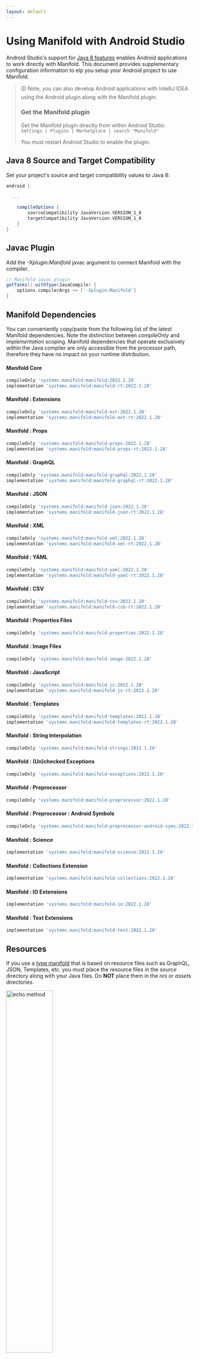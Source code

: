 ```yaml
---
layout: default
---
```


# Using Manifold with Android Studio

Android Studio's support for [Java 8 features](https://developer.android.com/studio/write/java8-support.html) enables
Android applications to work directly with Manifold. This document provides supplementary configuration information to
elp you setup your Android project to use Manifold.

>🛈 Note, you can also develop Android applications with IntelliJ IDEA using the Android plugin along with the Manifold
>plugin. 
>
>### Get the Manifold plugin
>Get the Manifold plugin directly from within Android Studio:
><br>
>`Settings | Plugins | Marketplace | search "Manifold"`
><br>
> 
>You must restart Android Studio to enable the plugin. 
 
## Java 8 Source and Target Compatibility 
Set your project's source and target compatibility values to Java 8:

```groovy
android {

  ...

    compileOptions {
        sourceCompatibility JavaVersion.VERSION_1_8
        targetCompatibility JavaVersion.VERSION_1_8
    }
}
```

## Javac Plugin
Add the *-Xplugin:Manifold* javac argument to connect Manifold with the compiler.

```groovy
// Manifold Javac plugin
getTasks().withType(JavaCompile) {
    options.compilerArgs += ['-Xplugin:Manifold']
}
```    

## Manifold Dependencies
You can conveniently copy/paste from the following list of the latest Manifold dependencies. Note the distinction
between *compileOnly* and *implementation* scoping. Manifold dependencies that operate exclusively within the
Java compiler are only accessible from the processor path, therefore they have no impact on your runtime distribution.

#### Manifold Core
```groovy
compileOnly 'systems.manifold:manifold:2022.1.28'
implementation 'systems.manifold:manifold-rt:2022.1.28'
```
#### Manifold : Extensions
```groovy
compileOnly 'systems.manifold:manifold-ext:2022.1.28'
implementation 'systems.manifold:manifold-ext-rt:2022.1.28'
```
#### Manifold : Props
```groovy
compileOnly 'systems.manifold:manifold-props:2022.1.28'
implementation 'systems.manifold:manifold-props-rt:2022.1.28'
```
#### Manifold : GraphQL
```groovy
compileOnly 'systems.manifold:manifold-graphql:2022.1.28'
implementation 'systems.manifold:manifold-graphql-rt:2022.1.28'
```
#### Manifold : JSON
```groovy
compileOnly 'systems.manifold:manifold-json:2022.1.28'
implementation 'systems.manifold:manifold-json-rt:2022.1.28'
```
#### Manifold : XML
```groovy
compileOnly 'systems.manifold:manifold-xml:2022.1.28'
implementation 'systems.manifold:manifold-xml-rt:2022.1.28'
```
#### Manifold : YAML
```groovy
compileOnly 'systems.manifold:manifold-yaml:2022.1.28'
implementation 'systems.manifold:manifold-yaml-rt:2022.1.28'
```
#### Manifold : CSV
```groovy
compileOnly 'systems.manifold:manifold-csv:2022.1.28'
implementation 'systems.manifold:manifold-csb-rt:2022.1.28'
```
#### Manifold : Properties Files
```groovy
compileOnly 'systems.manifold:manifold-properties:2022.1.28'
```
#### Manifold : Image Files
```groovy
compileOnly 'systems.manifold:manifold-image:2022.1.28'
```
#### Manifold : JavaScript
```groovy
compileOnly 'systems.manifold:manifold-js:2022.1.28'
implementation 'systems.manifold:manifold-js-rt:2022.1.28'
```
#### Manifold : Templates
```groovy
compileOnly 'systems.manifold:manifold-templates:2022.1.28'
implementation 'systems.manifold:manifold-templates-rt:2022.1.28'
```
#### Manifold : String Interpolation
```groovy
compileOnly 'systems.manifold:manifold-strings:2022.1.28'
```
#### Manifold : (Un)checked Exceptions
```groovy
compileOnly 'systems.manifold:manifold-exceptions:2022.1.28'
```
#### Manifold : Preprocessor
```groovy
compileOnly 'systems.manifold:manifold-preprocessor:2022.1.28'
```
#### Manifold : Preprocessor : Android Symbols
```groovy
compileOnly 'systems.manifold:manifold-preprocessor-android-syms:2022.1.28'
```
#### Manifold : Science
```groovy
implementation 'systems.manifold:manifold-science:2022.1.28'
```
#### Manifold : Collections Extension
```groovy
implementation 'systems.manifold:manifold-collections:2022.1.28'
```
#### Manifold : IO Extensions
```groovy
implementation 'systems.manifold:manifold-io:2022.1.28'
```
#### Manifold : Text Extensions
```groovy
implementation 'systems.manifold:manifold-text:2022.1.28'
```

## Resources

If you use a [type manifold](https://github.com/manifold-systems/manifold/tree/master/manifold-core-parent/manifold#the-big-picture)
that is based on resource files such as GraphQL, JSON, Templates, etc. you must place the resource files in the 
*source* directory along with your Java files.  Do **NOT** place them in the *res* or *assets* directories.
 
<p><img src="http://manifold.systems/images/android_resources.png" alt="echo method" width="50%" height="50%"/></p> 

## Preprocessor and build variant symbols

If you use the [preprocessor](https://github.com/manifold-systems/manifold/tree/master/manifold-deps-parent/manifold-preprocessor),
you can directly reference Android build variant symbols with the [manifold-preprocessor-android-syms](https://github.com/manifold-systems/manifold/tree/master/manifold-deps-parent/manifold-preprocessor-android-syms)
dependency.
```java
#if FLAVOR == "paid"
  @Override
  public void specialMethod(Foo foo) {
  ...
  }
#endif
```
build.gradle
```groovy
dependencies {
    ...
    compileOnly 'systems.manifold:manifold-preprocessor:2022.1.28'
    compileOnly 'systems.manifold:manifold-preprocessor-android-syms:2022.1.28'
}
```